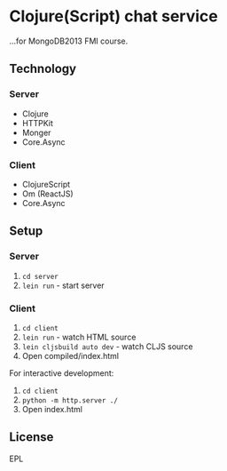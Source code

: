 # Clojure(Script) chat service

...for MongoDB2013 FMI course.

## Technology

### Server

- Clojure
- HTTPKit
- Monger
- Core.Async

### Client

- ClojureScript
- Om (ReactJS)
- Core.Async

## Setup

### Server
1. `cd server`
2. `lein run` - start server

### Client

1. `cd client`
2. `lein run` - watch HTML source
3. `lein cljsbuild auto dev` - watch CLJS source
4. Open compiled/index.html

For interactive development:

1. `cd client`
2. `python -m http.server ./`
3. Open index.html

## License

EPL
